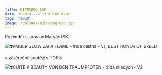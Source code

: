 ```yaml
---
title: NITRADOG CUP
date: 2020-01-24T13:40:00.479Z
tags: "2020"
image: /uploads/nitradog-cup.jpg
---
```

Rozhodčí : Jaroslav Matyáš (SK)

![❣️](https://static.xx.fbcdn.net/images/emoji.php/v9/teb/1/16/2763.png)AMBER GLOW ZAFA FLAME - třída čestná - V1, BEST HONOR OF BREED

v závěrečné soutěži v TOP 5

![❣️](https://static.xx.fbcdn.net/images/emoji.php/v9/teb/1/16/2763.png)QUITE A BEAUTY VON DEN TRAUMPFOTEN - třída mladých - V2